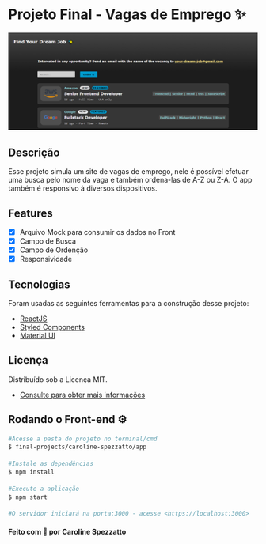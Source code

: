 # Projeto Final - Vagas de Emprego ✨

<img src='./images/print.png' alt='print of my app'/>

## Descrição
Esse projeto simula um site de vagas de emprego, nele é possível efetuar uma busca pelo nome da vaga e também ordena-las de A-Z ou Z-A. O app também é responsivo à diversos dispositivos.

## Features
- [x] Arquivo Mock para consumir os dados no Front
- [x] Campo de Busca
- [x] Campo de Ordenção
- [x] Responsividade

## Tecnologias 
Foram usadas as seguintes ferramentas para a construção desse projeto:

- [ReactJS](https://pt-br.reactjs.org/)
- [Styled Components](https://styled-components.com/)
- [Material UI](https://material-ui.com/pt/)

## Licença
Distribuído sob a Licença MIT. 
- [Consulte para obter mais informações](http://escolhaumalicenca.com.br/licencas/mit/)

## Rodando o Front-end ⚙️ 
```bash
#Acesse a pasta do projeto no terminal/cmd
$ final-projects/caroline-spezzatto/app

#Instale as dependências
$ npm install

#Execute a aplicação
$ npm start

#O servidor iniciará na porta:3000 - acesse <https://localhost:3000>
```

#### Feito com 🧡 por Caroline Spezzatto